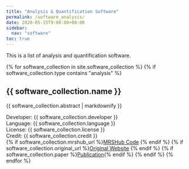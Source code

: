 ```yaml
---
title: "Analysis & Quantification Software"
permalink: /software_analysis/
date: 2020-05-15T9:00:00+00:00
sidebar:
  nav: "software"
toc: true
---
```


This is a list of analysis and quantification software.

{% for software_collection in site.software_collection %}
  {% if software_collection.type contains "analysis" %}
  <h2>
      {{ software_collection.name }}
  </h2>
  <img src= "{{ site.url }}{{ site.baseurl }}{{ software_collection.image }}" alt="" align="right"/>
  <p>{{ software_collection.abstract | markdownify }}</p>
  Developer: {{ software_collection.developer }} <br>
  Language: {{ software_collection.language }} <br>
  License: {{ software_collection.license }} <br>
  Credit: {{ software_collection.credit }} <br>
  {% if software_collection.mrshub_url %}<a href="{{ software_collection.mrshub_url }}">MRSHub Code</a>&nbsp;{% endif %}
  {% if software_collection.original_url %}<a href="{{ software_collection.original_url }}">Original Website</a>&nbsp;{% endif %}
  {% if software_collection.paper %}<a href="{{ software_collection.paper }}">Publication</a>{% endif %}
  {% endif %}
{% endfor %}
